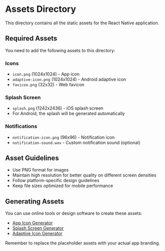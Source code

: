 
# Assets Directory

This directory contains all the static assets for the React Native application.

## Required Assets

You need to add the following assets to this directory:

### Icons
- `icon.png` (1024x1024) - App icon
- `adaptive-icon.png` (1024x1024) - Android adaptive icon
- `favicon.png` (32x32) - Web favicon

### Splash Screen
- `splash.png` (1242x2436) - iOS splash screen
- For Android, the splash will be generated automatically

### Notifications
- `notification-icon.png` (96x96) - Notification icon
- `notification-sound.wav` - Custom notification sound (optional)

## Asset Guidelines

- Use PNG format for images
- Maintain high resolution for better quality on different screen densities
- Follow platform-specific design guidelines
- Keep file sizes optimized for mobile performance

## Generating Assets

You can use online tools or design software to create these assets:
- [App Icon Generator](https://appicon.co/)
- [Splash Screen Generator](https://appsplash.co/)
- [Adaptive Icon Generator](https://adapticon.co/)

Remember to replace the placeholder assets with your actual app branding.
